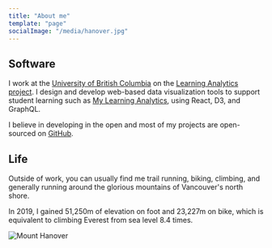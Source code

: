```yaml
---
title: "About me"
template: "page"
socialImage: "/media/hanover.jpg"
---
```


## Software
I work at the [University of British Columbia](https://www.ubc.ca/) on the [Learning Analytics project](https://learninganalytics.ubc.ca/). I design and develop web-based data visualization tools to support student learning such as [My Learning Analytics](https://github.com/tl-its-umich-edu/my-learning-analytics), using React, D3, and GraphQL.

I believe in developing in the open and most of my projects are open-sourced on [GitHub](https://github.com/justin0022).

## Life
Outside of work, you can usually find me trail running, biking, climbing, and generally running around the glorious mountains of Vancouver's north shore.

In 2019, I gained 51,250m of elevation on foot and 23,227m on bike, which is equivalent to climbing Everest from sea level 8.4 times.

![Mount Hanover](/media/hanover.jpg)